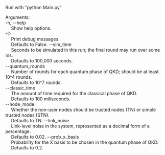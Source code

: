 Run with "python Main.py" <br />

Arguments: <br />
-h, --help <br />
&emsp; Show help options. <br />
-D <br />
&emsp; Print debug messages. <br />
&emsp; Defaults to False.
--sim_time <br />
&emsp; Seconds to be simulated in this run; the final round may run over some ms. <br />
&emsp; Defaults to 100,000 seconds. <br />
--quantum_rounds <br />
&emsp; Number of rounds for each quantum phase of QKD; should be at least 10^4 rounds. <br />
&emsp; Defaults to 10^7 rounds. <br />
--classic_time <br />
&emsp; The amount of time required for the classical phase of QKD. <br />
&emsp; Defaults to 100 miliseconds. <br />
--node_mode <br />
&emsp; Whether the non-user nodes should be trusted nodes (TN) or simple trusted nodes (STN). <br />
&emsp; Defaults to TN.
--link_noise <br />
&emsp; Link-level noise in the system, represented as a decimal form of a percentage. <br />
&emsp; Defaults to 0.02.
--prob_x_basis <br />
&emsp; Probability for the X basis to be chosen in the quantum phase of QKD. <br />
&emsp; Defaults to 0.2.